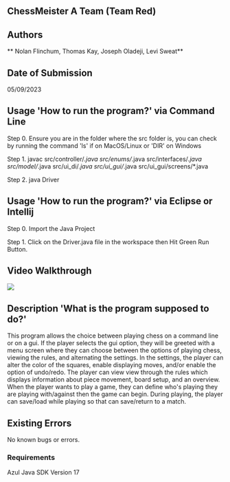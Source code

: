 ## ChessMeister A Team (Team Red)


## Authors
** Nolan Flinchum, Thomas Kay, Joseph Oladeji, Levi Sweat**


## Date of Submission
05/09/2023


## Usage 'How to run the program?' via Command Line

Step 0. Ensure you are in the folder where the src folder is, you can check by running the command
'ls' if on MacOS/Linux or 'DIR' on Windows 

Step 1. javac src/controller/*.java src/enums/*.java src/interfaces/*.java src/model/*.java src/ui_di/*.java src/ui_gui/*.java src/ui_gui/screens/*.java

Step 2. java Driver


## Usage 'How to run the program?' via Eclipse or Intellij

Step 0. Import the Java Project

Step 1. Click on the Driver.java file in the workspace then Hit Green Run Button.

## Video Walkthrough

<img src='https://i.gyazo.com/ac5503a22e7d2aa182bfe3d02709ef00.mp4'/>



## Description 'What is the program supposed to do?'
This program allows the choice between playing chess on a command line or on a gui. If the player
selects the gui option, they will be greeted with a menu screen where they can choose between the
options of playing chess, viewing the rules, and alternating the settings. In the settings, the
player can alter the color of the squares, enable displaying moves, and/or enable the option of
undo/redo. The player can view view through the rules which displays information about piece
movement, board setup, and an overview. When the player wants to play a game, they can define who's
playing they are playing with/against then the game can begin. During playing, the player can
save/load while playing so that can save/return to a match.


## Existing Errors
No known bugs or errors.


### Requirements
Azul Java SDK Version 17

